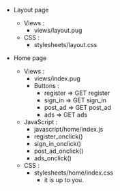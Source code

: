 
- Layout page
  - Views :
    - views/layout.pug
  - CSS :
    - stylesheets/layout.css
    
- Home page
  - Views :
    - views/index.pug
    - Buttons :
      - register => GET register
      - sign_in => GET sign_in
      - post_ad => GET post_ad
      - ads => GET ads
  - JavaScript :
    - javascript/home/index.js
    - register_onclick()
    - sign_in_onclick()
    - post_ad_onclick()
    - ads_onclick()
  - CSS :
    - stylesheets/home/index.css
      - it is up to you.
